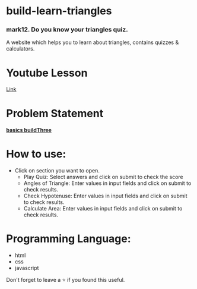 # build-learn-triangles
### mark12. Do you know your triangles quiz.
A website which helps you to learn about triangles, contains quizzes & calculators.
<br/>

# Youtube Lesson
[Link](https://youtu.be/xOaKv-6bJwE)

# Problem Statement
#### [**basics buildThree**](https://github.com/neogcamp/build/blob/main/basics/learn-triangles.md)

# How to use:
 - Click on section you want to open.
    - Play Quiz: Select answers and click on submit to check the score
    - Angles of Triangle: Enter values in input fields and click on submit to check results.
    - Check Hypotenuse: Enter values in input fields and click on submit to check results.
    - Calculate Area: Enter values in input fields and click on submit to check results.


# Programming Language:
 - html
 - css 
 - javascript 

Don't forget to leave a ⭐ if you found this useful.

